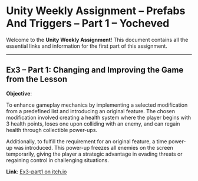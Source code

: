 
# Unity Weekly Assignment – Prefabs And Triggers – Part 1 – Yocheved

Welcome to the **Unity Weekly Assignment**! This document contains all the essential links and information for the first part of this assignment.


---

## Ex3 – Part 1: Changing and Improving the Game from the Lesson

**Objective**: 

To enhance gameplay mechanics by implementing a selected modification from a predefined list and introducing an original feature. The chosen modification involved creating a health system where the player begins with 3 health points, loses one upon colliding with an enemy, and can regain health through collectible power-ups.

Additionally, to fulfill the requirement for an original feature, a time power-up was introduced. This power-up freezes all enemies on the screen temporarily, giving the player a strategic advantage in evading threats or regaining control in challenging situations.

**Link**: [Ex3-part1 on itch.io](https://matanyocheved.itch.io/ex3-part1-yocheved)

